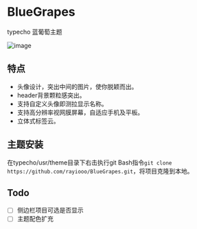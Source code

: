 ﻿# BlueGrapes
typecho 蓝葡萄主题

![image](https://github.com/rayiooo/GreenGrapes/blob/master/screenshot.png)

## 特点
* 头像设计，突出中间的图片，使你脱颖而出。
* header背景颗粒感突出。
* 支持自定义头像即测拉显示名称。
* 支持高分辨率视网膜屏幕，自适应手机及平板。
* 立体式标签云。

## 主题安装
在typecho/usr/theme目录下右击执行git Bash指令`git clone https://github.com/rayiooo/BlueGrapes.git`，将项目克隆到本地。

## Todo
- [ ] 侧边栏项目可选是否显示
- [ ] 主题配色扩充
